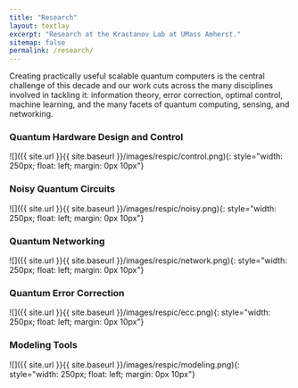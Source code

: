 ```yaml
---
title: "Research"
layout: textlay
excerpt: "Research at the Krastanov Lab at UMass Amherst."
sitemap: false
permalink: /research/
---
```


Creating practically useful scalable quantum computers is the central challenge of this decade and our work cuts across the many disciplines involved in tackling it: information theory, error correction, optimal control, machine learning, and the many facets of quantum computing, sensing, and networking.

### Quantum Hardware Design and Control
![]({{ site.url }}{{ site.baseurl }}/images/respic/control.png){: style="width: 250px; float: left; margin: 0px  10px"}

### Noisy Quantum Circuits
![]({{ site.url }}{{ site.baseurl }}/images/respic/noisy.png){: style="width: 250px; float: left; margin: 0px  10px"}

### Quantum Networking
![]({{ site.url }}{{ site.baseurl }}/images/respic/network.png){: style="width: 250px; float: left; margin: 0px  10px"}

### Quantum Error Correction
![]({{ site.url }}{{ site.baseurl }}/images/respic/ecc.png){: style="width: 250px; float: left; margin: 0px  10px"}

### Modeling Tools
![]({{ site.url }}{{ site.baseurl }}/images/respic/modeling.png){: style="width: 250px; float: left; margin: 0px  10px"}
